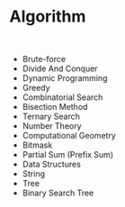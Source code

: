<h1> Algorithm </h1>
<br>

<ul>
  <li>Brute-force</li>
  <li>Divide And Conquer</li>
  <li>Dynamic Programming</li>
  <li>Greedy</li>
  <li>Combinatorial Search</li>
  <li>Bisection Method</li>
  <li>Ternary Search</li>
  <li>Number Theory</li>
  <li>Computational Geometry</li>
  <li>Bitmask</li>
  <li>Partial Sum (Prefix Sum)</li>
  <li>Data Structures</li>
  <li>String</li>
  <li>Tree</li>
  <li>Binary Search Tree</li>
</ul>
